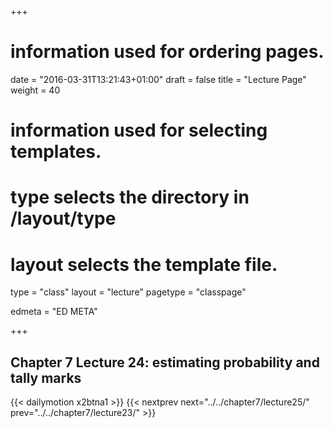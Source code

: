 +++
# information used for ordering pages.
date = "2016-03-31T13:21:43+01:00"
draft = false
title = "Lecture Page"
weight = 40

# information used for selecting templates.
# type selects the directory in /layout/type
# layout selects the template file.

type   = "class"
layout = "lecture"
pagetype = "classpage"





edmeta = "ED META"

+++
## Chapter 7 Lecture 24: estimating probability and tally marks
{{< dailymotion x2btna1 >}}
{{< nextprev next="../../chapter7/lecture25/"     prev="../../chapter7/lecture23/"  >}}

